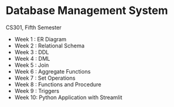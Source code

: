 # Database Management System
CS301, Fifth Semester

- Week 1 : ER Diagram
- Week 2 : Relational Schema
- Week 3 : DDL
- Week 4 : DML  
- Week 5 : Join  
- Week 6 : Aggregate Functions  
- Week 7 : Set Operations  
- Week 8 : Functions and Procedure
- Week 9 : Triggers  
- Week 10: Python Application with Streamlit  
